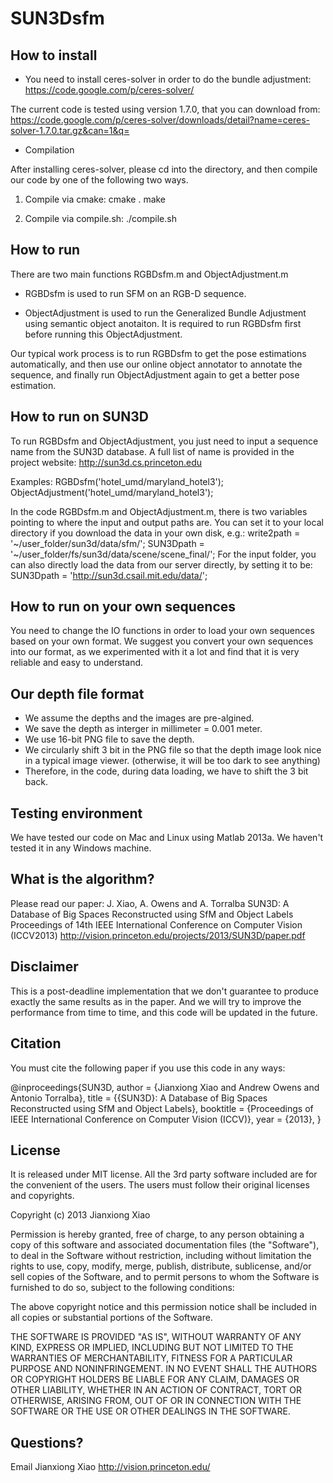 SUN3Dsfm
==============

How to install
--------------

- You need to install ceres-solver in order to do the bundle adjustment: https://code.google.com/p/ceres-solver/

The current code is tested using version 1.7.0, that you can download from:
https://code.google.com/p/ceres-solver/downloads/detail?name=ceres-solver-1.7.0.tar.gz&can=1&q=

- Compilation

After installing ceres-solver, please cd into the directory, and then compile our code by one of the following two ways.

1. Compile via cmake:
	cmake .
	make

2. Compile via compile.sh:
	./compile.sh


How to run
--------------

There are two main functions RGBDsfm.m and ObjectAdjustment.m

- RGBDsfm is used to run SFM on an RGB-D sequence.

- ObjectAdjustment is used to run the Generalized Bundle Adjustment using semantic object anotaiton. It is required to run RGBDsfm first before running this ObjectAdjustment.

Our typical work process is to run RGBDsfm to get the pose estimations automatically, and then use our online object annotator to annotate the sequence, and finally run ObjectAdjustment again to get a better pose estimation.

How to run on SUN3D
--------------

To run RGBDsfm and ObjectAdjustment, you just need to input a sequence name from the SUN3D database. A full list of name is provided in the project website: http://sun3d.cs.princeton.edu

Examples:
	RGBDsfm('hotel_umd/maryland_hotel3');
	ObjectAdjustment('hotel_umd/maryland_hotel3');

In the code RGBDsfm.m and ObjectAdjustment.m, there is two variables pointing to where the input and output paths are. You can set it to your local directory if you download the data in your own disk, e.g.:
	write2path = '~/user_folder/sun3d/data/sfm/';
	SUN3Dpath = '~/user_folder/fs/sun3d/data/scene/scene_final/';
For the input folder, you can also directly load the data from our server directly, by setting it to be:
	SUN3Dpath = 'http://sun3d.csail.mit.edu/data/';

How to run on your own sequences
--------------

You need to change the IO functions in order to load your own sequences based on your own format. We suggest you convert your own sequences into our format, as we experimented with it a lot and find that it is very reliable and easy to understand.

Our depth file format
--------------

- We assume the depths and the images are pre-algined.
- We save the depth as interger in millimeter = 0.001 meter.
- We use 16-bit PNG file to save the depth.
- We circularly shift 3 bit in the PNG file so that the depth image look nice in a typical image viewer. (otherwise, it will be too dark to see anything)
- Therefore, in the code, during data loading, we have to shift the 3 bit back.

Testing environment
--------------
We have tested our code on Mac and Linux using Matlab 2013a. We haven't tested it in any Windows machine.

What is the algorithm?
--------------

Please read our paper:
J. Xiao, A. Owens and A. Torralba
SUN3D: A Database of Big Spaces Reconstructed using SfM and Object Labels
Proceedings of 14th IEEE International Conference on Computer Vision (ICCV2013)
http://vision.princeton.edu/projects/2013/SUN3D/paper.pdf

Disclaimer
--------------

This is a post-deadline implementation that we don't guarantee to produce exactly the same results as in the paper. And we will try to improve the performance from time to time, and this code will be updated in the future. 

Citation
--------------

You must cite the following paper if you use this code in any ways:

@inproceedings{SUN3D,
	author     = {Jianxiong Xiao and Andrew Owens and Antonio Torralba},
	title      = {{SUN3D}: A Database of Big Spaces Reconstructed using SfM and Object Labels},
	booktitle  = {Proceedings of IEEE International Conference on Computer Vision (ICCV)},
	year       = {2013},
}


License
--------------

It is released under MIT license. All the 3rd party software included are for the convenient of the users. The users must follow their original licenses and copyrights.

Copyright (c) 2013 Jianxiong Xiao

Permission is hereby granted, free of charge, to any person obtaining a copy of this software and associated documentation files (the "Software"), to deal in the Software without restriction, including without limitation the rights to use, copy, modify, merge, publish, distribute, sublicense, and/or sell copies of the Software, and to permit persons to whom the Software is furnished to do so, subject to the following conditions:

The above copyright notice and this permission notice shall be included in all copies or substantial portions of the Software.

THE SOFTWARE IS PROVIDED "AS IS", WITHOUT WARRANTY OF ANY KIND, EXPRESS OR IMPLIED, INCLUDING BUT NOT LIMITED TO THE WARRANTIES OF MERCHANTABILITY, FITNESS FOR A PARTICULAR PURPOSE AND NONINFRINGEMENT. IN NO EVENT SHALL THE AUTHORS OR COPYRIGHT HOLDERS BE LIABLE FOR ANY CLAIM, DAMAGES OR OTHER LIABILITY, WHETHER IN AN ACTION OF CONTRACT, TORT OR OTHERWISE, ARISING FROM, OUT OF OR IN CONNECTION WITH THE SOFTWARE OR THE USE OR OTHER DEALINGS IN THE SOFTWARE.

Questions?
--------------

Email Jianxiong Xiao http://vision.princeton.edu/

